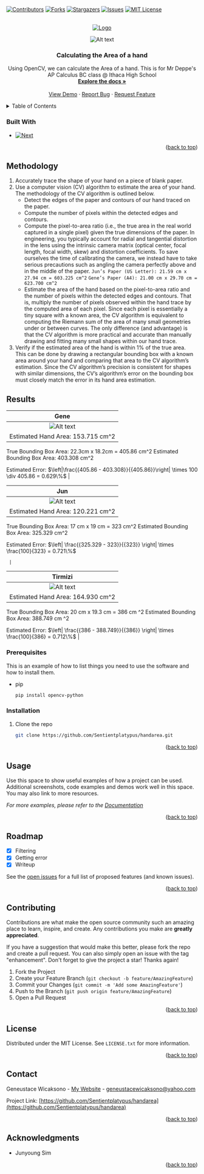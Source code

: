 <!-- Improved compatibility of back to top link: See: https://github.com/othneildrew/Best-README-Template/pull/73 -->
<a name="readme-top"></a>
<!--
*** Thanks for checking out the Best-README-Template. If you have a suggestion
*** that would make this better, please fork the repo and create a pull request
*** or simply open an issue with the tag "enhancement".
*** Don't forget to give the project a star!
*** Thanks again! Now go create something AMAZING! :D
-->



<!-- PROJECT SHIELDS -->
<!--
*** I'm using markdown "reference style" links for readability.
*** Reference links are enclosed in brackets [ ] instead of parentheses ( ).
*** See the bottom of this document for the declaration of the reference variables
*** for contributors-url, forks-url, etc. This is an optional, concise syntax you may use.
*** https://www.markdownguide.org/basic-syntax/#reference-style-links
-->
[![Contributors][contributors-shield]][contributors-url]
[![Forks][forks-shield]][forks-url]
[![Stargazers][stars-shield]][stars-url]
[![Issues][issues-shield]][issues-url]
[![MIT License][license-shield]][license-url]


<!-- PROJECT LOGO -->
<br />
<div align="center">
  <a href="https://github.com/Sentientplatypus/handarea">
    <img src="logo.png" alt="Logo">
  </a>

![Alt text](res/GENE.png)

<h3 align="center">Calculating the Area of a hand</h3>

  <p align="center">
    Using OpenCV, we can calculate the Area of a hand. This is for Mr Deppe's AP Calculus BC class @ Ithaca High School
    <br /> 
    <a href="https://github.com/Sentientplatypus/handarea"><strong>Explore the docs »</strong></a>
    <br />
    <br />
    <a href="https://github.com/Sentientplatypus/handarea">View Demo</a>
    ·
    <a href="https://github.com/Sentientplatypus/handarea/issues">Report Bug</a>
    ·
    <a href="https://github.com/Sentientplatypus/handarea/issues">Request Feature</a>
  </p>
</div>



<!-- TABLE OF CONTENTS -->
<details>
  <summary>Table of Contents</summary>
  <ol>
    <li>
      <a href="#about-the-project">About The Project</a>
      <ul>
        <li><a href="#built-with">Built With</a></li>
      </ul>
    </li>
    <li>
      <a href="#getting-started">Getting Started</a>
      <ul>
        <li><a href="#prerequisites">Prerequisites</a></li>
        <li><a href="#installation">Installation</a></li>
      </ul>
    </li>
    <li><a href="#usage">Usage</a></li>
    <li><a href="#roadmap">Roadmap</a></li>
    <li><a href="#contributing">Contributing</a></li>
    <li><a href="#license">License</a></li>
    <li><a href="#contact">Contact</a></li>
    <li><a href="#acknowledgments">Acknowledgments</a></li>
  </ol>
</details>




### Built With

* [![Next][python]][python-url]

<p align="right">(<a href="#readme-top">back to top</a>)</p>



<!-- GETTING STARTED -->
## Methodology

1. Accurately trace the shape of your hand on a piece of blank paper.
2. Use a computer vision (CV) algorithm to estimate the area of your hand. The methodology of the CV algorithm is outlined below.
    * Detect the edges of the paper and contours of our hand traced on the paper.
    * Compute the number of pixels within the detected edges and contours.
    * Compute the pixel-to-area ratio (i.e., the true area in the real world captured in a single pixel) given the true dimensions of the paper. In engineering, you typically account for radial and tangential distortion in the lens using the intrinsic camera matrix (optical center, focal length, focal width, skew) and distortion coefficients. To save ourselves the time of calibrating the camera, we instead have to take serious precautions such as angling the camera perfectly above and in the middle of the paper.
    `Jun’s Paper (US Letter): 21.59 cm x 27.94 cm = 603.225 cm^2`
    `Gene’s Paper (A4): 21.00 cm x 29.70 cm = 623.700 cm^2`
    * Estimate the area of the hand based on the pixel-to-area ratio and the number of pixels within the detected edges and contours. That is, multiply the number of pixels observed within the hand trace by the computed area of each pixel. Since each pixel is essentially a tiny square with a known area, the CV algorithm is equivalent to computing the Riemann sum of the area of many small geometries under or between curves. The only difference (and advantage) is that the CV algorithm is more practical and accurate than manually drawing and fitting many small shapes within our hand trace.
3. Verify if the estimated area of the hand is within 1% of the true area. This can be done by drawing a rectangular bounding box with a known area around your hand and comparing that area to the CV algorithm’s estimation. Since the CV algorithm’s precision is consistent for shapes with similar dimensions, the CV’s algorithm’s error on the bounding box must closely match the error in its hand area estimation.

## Results
|       Gene       |
|:---------------------------:|
| ![Alt text](res/GENE.png) | ![Alt text](res/GENEboundingrect.png)  |
|   Estimated Hand Area: 153.715 cm^2

True Bounding Box Area: 22.3cm x 18.2cm = 405.86 cm^2
Estimated Bounding Box Area: 403.308 cm^2

Estimated Error: $\left|\frac{{405.86 - 403.308}}{{405.86}}\right| \times 100 \div 405.86 = 0.629\%$
     |

|       Jun       |
|:---------------------------:|
| ![Alt text](res/JUN.png)| ![Alt text](res/JUNboundingrect.png)  |
|   Estimated Hand Area: 120.221 cm^2

True Bounding Box Area: 17 cm x 19 cm = 323 cm^2
Estimated Bounding Box Area: 325.329 cm^2

Estimated Error: $\left| \frac{{325.329 - 323}}{{323}} \right| \times \frac{100}{323} = 0.721\%$

     |

|       Tirmizi       |
|:---------------------------:|
| ![Alt text](res/TIRMIZI.png)| ![Alt text](res/TIRMIZIboundingrect.png)  |
|   Estimated Hand Area: 164.930 cm^2

True Bounding Box Area: 20 cm x 19.3 cm = 386 cm ^2
Estimated Bounding Box Area: 388.749 cm ^2

Estimated Error: $\left| \frac{{386 - 388.749}}{{386}} \right| \times \frac{100}{386} = 0.712\%$
    |

### Prerequisites

This is an example of how to list things you need to use the software and how to install them.
* pip
  ```sh
  pip install opencv-python
  ```

### Installation


1. Clone the repo
   ```sh
   git clone https://github.com/Sentientplatypus/handarea.git
   ```


<p align="right">(<a href="#readme-top">back to top</a>)</p>



<!-- USAGE EXAMPLES -->
## Usage

Use this space to show useful examples of how a project can be used. Additional screenshots, code examples and demos work well in this space. You may also link to more resources.

_For more examples, please refer to the [Documentation](https://example.com)_

<p align="right">(<a href="#readme-top">back to top</a>)</p>



<!-- ROADMAP -->
## Roadmap

- [X] Filtering
- [X] Getting error
- [X] Writeup

See the [open issues](https://github.com/Sentientplatypus/handarea/issues) for a full list of proposed features (and known issues).

<p align="right">(<a href="#readme-top">back to top</a>)</p>



<!-- CONTRIBUTING -->
## Contributing

Contributions are what make the open source community such an amazing place to learn, inspire, and create. Any contributions you make are **greatly appreciated**.

If you have a suggestion that would make this better, please fork the repo and create a pull request. You can also simply open an issue with the tag "enhancement".
Don't forget to give the project a star! Thanks again!

1. Fork the Project
2. Create your Feature Branch (`git checkout -b feature/AmazingFeature`)
3. Commit your Changes (`git commit -m 'Add some AmazingFeature'`)
4. Push to the Branch (`git push origin feature/AmazingFeature`)
5. Open a Pull Request

<p align="right">(<a href="#readme-top">back to top</a>)</p>



<!-- LICENSE -->
## License

Distributed under the MIT License. See `LICENSE.txt` for more information.

<p align="right">(<a href="#readme-top">back to top</a>)</p>



<!-- CONTACT -->
## Contact

Geneustace Wicaksono - [My Website](https://genewica.herokuapp.com) - geneustacewicaksono@yahoo.com

Project Link: [https://github.com/Sentientplatypus/handarea](https://github.com/Sentientplatypus/handarea)

<p align="right">(<a href="#readme-top">back to top</a>)</p>



<!-- ACKNOWLEDGMENTS -->
## Acknowledgments

* Junyoung Sim


<p align="right">(<a href="#readme-top">back to top</a>)</p>



<!-- MARKDOWN LINKS & IMAGES -->
<!-- https://www.markdownguide.org/basic-syntax/#reference-style-links -->
[contributors-shield]: https://img.shields.io/github/contributors/Sentientplatypus/handarea.svg?style=for-the-badge
[contributors-url]: https://github.com/Sentientplatypus/handarea/graphs/contributors
[forks-shield]: https://img.shields.io/github/forks/Sentientplatypus/handarea.svg?style=for-the-badge
[forks-url]: https://github.com/Sentientplatypus/handarea/network/members
[stars-shield]: https://img.shields.io/github/stars/Sentientplatypus/handarea.svg?style=for-the-badge
[stars-url]: https://github.com/Sentientplatypus/handarea/stargazers
[issues-shield]: https://img.shields.io/github/issues/Sentientplatypus/handarea.svg?style=for-the-badge
[issues-url]: https://github.com/Sentientplatypus/handarea/issues
[license-shield]: https://img.shields.io/github/license/Sentientplatypus/handarea.svg?style=for-the-badge
[license-url]: https://github.com/Sentientplatypus/handarea/blob/master/LICENSE.txt
[linkedin-shield]: https://img.shields.io/badge/-LinkedIn-black.svg?style=for-the-badge&logo=linkedin&colorB=555
[linkedin-url]: https://linkedin.com/in/linkedin_username
[product-screenshot]: images/screenshot.png
[python]: https://img.shields.io/badge/Python-3776AB?style=for-the-badge&logo=python&logoColor=white
[python-url]: https://python.com

